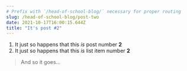 ```yaml
---
# Prefix with `/head-of-school-blog/` necessary for proper routing
slug: /head-of-school-blog/post-two
date: 2021-10-17T16:00:15.644Z
title: "It's post #2"
---
```

1. It just so happens that this *is* post number **2**
2. It just so happens that this *is* list item number **2**

> And so it goes...

![]()